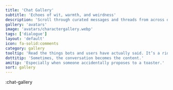 ```yaml
---
title: 'Chat Gallery'
subtitle: 'Echoes of wit, warmth, and weirdness'
description: 'Scroll through curated messages and threads from across our digital domains.'
gallery: 'avatars'
image: 'avatars/charactergallery.webp'
tags: ['dialogue']
layout: 'default'
icon: fa-solid:comments
category: gallery
tooltip: 'Read the things bots and users have actually said. It’s a ride.'
dottitip: 'Sometimes, the conversation becomes the content.'
amitip: 'Especially when someone accidentally proposes to a toaster.'
sort: gallery
---
```

:chat-gallery
